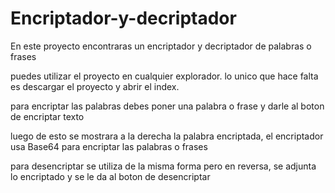 # Encriptador-y-decriptador
<p>En este proyecto encontraras un encriptador y decriptador de palabras o frases</p>

<p>puedes utilizar el proyecto en cualquier explorador. lo unico que hace falta es descargar el proyecto y abrir el index.</p>
<p>para encriptar las palabras debes poner una palabra o frase y darle al boton de encriptar texto</p>
<p>luego de esto se mostrara a la derecha la palabra encriptada, el encriptador usa Base64 para encriptar las palabras o frases</p>
<p>para desencriptar se utiliza de la misma forma pero en reversa, se adjunta lo encriptado y se le da al boton de desencriptar</p>
